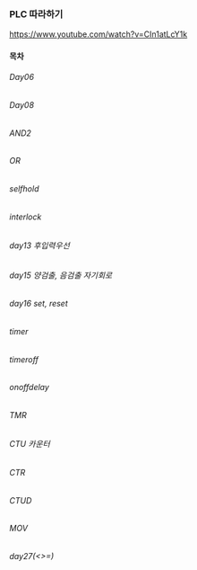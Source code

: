### PLC 따라하기

https://www.youtube.com/watch?v=CIn1atLcY1k

#### 목차

###### Day06
###### Day08
###### AND2
###### OR
###### selfhold
###### interlock
###### day13 후입력우선
###### day15 양검출, 음검출 자기회로
###### day16 set, reset
###### timer
###### timeroff
###### onoffdelay
###### TMR
###### CTU 카운터
###### CTR
###### CTUD
###### MOV
###### day27(<>=)





